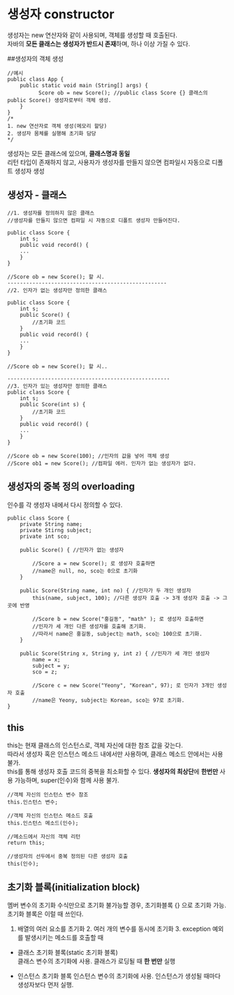 # 생성자 constructor   
생성자는 new 연산자와 같이 사용되며, 객체를 생성할 때 호출된다.   
자바의 **모든 클래스는 생성자가 반드시 존재**하며, 하나 이상 가질 수 있다.   

##생성자의 객체 생성    
```
//예시
public class App {
    public static void main (String[] args) {
          Score ob = new Score(); //public class Score {} 클래스의 public Score() 생성자로부터 객체 생성.
    }
}
/*
1. new 연산자로 객체 생성(메모리 할당)    
2. 생성자 몸체를 실행해 초기화 담당
*/
```
생성자는 모든 클래스에 있으며, **클래스명과 동일**   
리턴 타입이 존재하지 않고, 사용자가 생성자를 만들지 않으면 컴파일시 자동으로 디폴트 생성자 생성   

## 생성자 - 클래스   
```
//1. 생성자를 정의하지 않은 클래스 
//생성자를 만들지 않으면 컴파일 시 자동으로 디폴트 생성자 만들어진다.

public class Score {
    int s;
    public void record() {
    ...
    }
}    

//Score ob = new Score(); 할 시.
---------------------------------------------------
//2. 인자가 없는 생성자만 정의한 클래스

public class Score {
    int s;
    public Score() {
        //초기화 코드
    }
    public void record() {
    ...
    }
}    

//Score ob = new Score(); 할 시..

----------------------------------------------------
//3. 인자가 있는 생성자만 정의한 클래스
public class Score {
    int s;
    public Score(int s) {
        //초기화 코드
    }
    public void record() {
    ...
    }
}    

//Score ob = new Score(100); //인자의 값을 넣어 객체 생성
//Score ob1 = new Score(); //컴파일 에러. 인자가 없는 생성자가 없다.

```

## 생성자의 중복 정의 overloading   
인수를 각 생성자 내에서 다시 정의할 수 있다.   
```
public class Score {
    private String name;
    private Stirng subject;
    private int sco;
    
    public Score() { //인자가 없는 생성자
    
        //Score a = new Score(); 로 생성자 호출하면
        //name은 null, no, sco는 0으로 초기화
    }
    
    public Score(String name, int no) { //인자가 두 개인 생성자
        this(name, subject, 100); //다른 생성자 호출 -> 3개 생성자 호출 -> 그곳에 반영
        
        //Score b = new Score("홍길동", "math" ); 로 생성자 호출하면
        //인자가 세 개인 다른 생성자를 호출해 초기화.
        //따라서 name은 홍길동, subject는 math, sco는 100으로 초기화.
    }
    
    public Score(String x, String y, int z) { //인자가 세 개인 생성자
        name = x;
        subject = y;
        sco = z;
        
        //Score c = new Score("Yeony", "Korean", 97); 로 인자가 3개인 생성자 호출
        //name은 Yeony, subject는 Korean, sco는 97로 초기화.      
}
```

## this   
this는 현재 클래스의 인스턴스로, 객체 자신에 대한 참조 값을 갖는다.   
따라서 생성자 혹은 인스턴스 메소드 내에서만 사용하며, 클래스 메소드 안에서는 사용 불가.   
this를 통해 생성자 호출 코드의 중복을 최소화할 수 있다.
**생성자의 최상단**에 **한번만** 사용 가능하며, super(인수)와 함께 사용 불가.
```
//객체 자신의 인스턴스 변수 참조
this.인스턴스 변수;

//객체 자신의 인스턴스 메소드 호출
this.인스턴스 메소드(인수);

//메소드에서 자신의 객체 리턴
return this;

//생성자의 선두에서 중복 정의된 다른 생성자 호출
this(인수);
```

## 초기화 블록(initialization block)   
멤버 변수의 초기화 수식만으로 초기화 불가능할 경우, 초기화블록 {} 으로 초기화 가능.   
초기화 블록은 이럴 때 쓰인다.   
1. 배열의 여러 요소를 초기화 2. 여러 개의 변수를 동시에 초기화 3. exception 예외를 발생시키는 메소드를 호출할 때    

* 클래스 초기화 블록(static 초기화 블록)   
클래스 변수의 초기화에 사용. 클래스가 로딩될 때 **한 번만** 실행   

* 인스턴스 초기화 블록
인스턴스 변수의 초기화에 사용. 인스턴스가 생성될 때마다 생성자보다 먼저 실행.   


